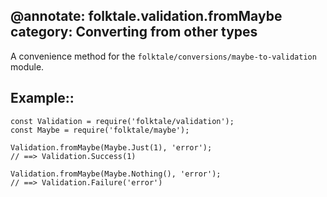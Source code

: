 @annotate: folktale.validation.fromMaybe
category: Converting from other types
---

A convenience method for the `folktale/conversions/maybe-to-validation` module.

## Example::

    const Validation = require('folktale/validation');
    const Maybe = require('folktale/maybe');

    Validation.fromMaybe(Maybe.Just(1), 'error');
    // ==> Validation.Success(1)

    Validation.fromMaybe(Maybe.Nothing(), 'error');
    // ==> Validation.Failure('error')